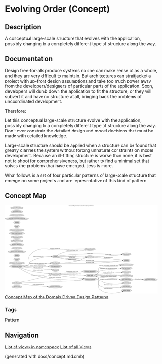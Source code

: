 # Evolving Order (Concept)
## Description
A conceptual large-scale structure that evolves with the application, possibly
changing to a completely different type of structure along the way.

## Documentation
Design free-for-alls produce systems no one can make sense of as a whole, and
they are very difficult to maintain. But architectures can straitjacket a
project with up-front design assumptions and take too much power away from the
developers/designers of particular parts of the application. Soon, developers
will dumb down the application to fit the structure, or they will subvert it
and have no structure at all, bringing back the problems of uncoordinated
development.

Therefore:

Let this conceptual large-scale structure evolve with the application, possibly
changing to a completely different type of structure along the way. Don't over
constrain the detailed design and model decisions that must be made with
detailed knowledge.

Large-scale structure should be applied when a structure can be found that
greatly clarifies the system without forcing unnatural constraints on model
development. Because an ill-fitting structure is worse than none, it is best
not to shoot for comprehensiveness, but rather to find a minimal set that
solves the problems that have emerged. Less is more.

What follows is a set of four particular patterns of large-scale structure that
emerge on some projects and are representative of this kind of pattern.

## Concept Map
![Concept Map of the Domain Driven Design Patterns](../ddd/concept-view.png)
[Concept Map of the Domain Driven Design Patterns](../ddd/concept-view.md)

### Tags
Pattern


## Navigation
[List of views in namespace](./views-in-namespace.md)
[List of all Views](../views.md)

(generated with docs/concept.md.cmb)

